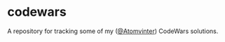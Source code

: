 # codewars

A repository for tracking some of my ([@Atomvinter](https://www.codewars.com/users/Atomvinter)) CodeWars solutions.
